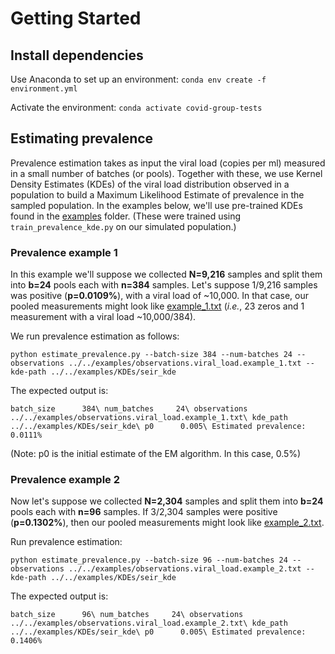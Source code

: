# Getting Started

## Install dependencies
Use Anaconda to set up an environment: `conda env create -f environment.yml`

Activate the environment: `conda activate covid-group-tests`

## Estimating prevalence
Prevalence estimation takes as input the viral load (copies per ml) measured in a small number of batches (or pools). Together with these, we use Kernel Density Estimates (KDEs) of the viral load distribution observed in a population to build a Maximum Likelihood Estimate of prevalence in the sampled population. In the examples below, we'll use pre-trained KDEs found in the [examples](../../examples/) folder. (These were trained using `train_prevalence_kde.py` on our simulated population.)

### Prevalence example 1
In this example we'll suppose we collected **N=9,216** samples and split them into **b=24** pools each with **n=384** samples. Let's suppose 1/9,216 samples was positive (**p=0.0109%**), with a viral load of ~10,000. In that case, our pooled measurements might look like [example_1.txt](../../examples/observations.viral_load.example_1.txt) (*i.e.*, 23 zeros and 1 measurement with a viral load ~10,000/384).

We run prevalence estimation as follows:

`python estimate_prevalence.py --batch-size 384 --num-batches 24 --observations ../../examples/observations.viral_load.example_1.txt --kde-path ../../examples/KDEs/seir_kde`

The expected output is:

`batch_size      384\
num_batches     24\
observations    ../../examples/observations.viral_load.example_1.txt\
kde_path        ../../examples/KDEs/seir_kde\
p0      0.005\
Estimated prevalence: 0.0111%`

(Note: p0 is the initial estimate of the EM algorithm. In this case, 0.5%)

### Prevalence example 2
Now let's suppose we collected **N=2,304** samples and split them into **b=24** pools each with **n=96** samples. If 3/2,304 samples were positive (**p=0.1302%**), then our pooled measurements might look like [example_2.txt](../../examples/observations.viral_load.example_2.txt).

Run prevalence estimation:

`python estimate_prevalence.py --batch-size 96 --num-batches 24 --observations ../../examples/observations.viral_load.example_2.txt --kde-path ../../examples/KDEs/seir_kde`

The expected output is:

`batch_size      96\
num_batches     24\
observations    ../../examples/observations.viral_load.example_2.txt\
kde_path        ../../examples/KDEs/seir_kde\
p0      0.005\
Estimated prevalence: 0.1406%`



